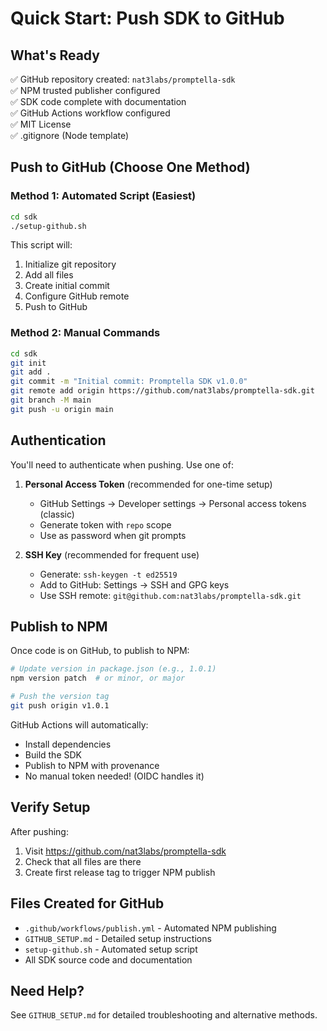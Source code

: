 # Quick Start: Push SDK to GitHub

## What's Ready

✅ GitHub repository created: `nat3labs/promptella-sdk`  
✅ NPM trusted publisher configured  
✅ SDK code complete with documentation  
✅ GitHub Actions workflow configured  
✅ MIT License  
✅ .gitignore (Node template)  

## Push to GitHub (Choose One Method)

### Method 1: Automated Script (Easiest)

```bash
cd sdk
./setup-github.sh
```

This script will:
1. Initialize git repository
2. Add all files
3. Create initial commit
4. Configure GitHub remote
5. Push to GitHub

### Method 2: Manual Commands

```bash
cd sdk
git init
git add .
git commit -m "Initial commit: Promptella SDK v1.0.0"
git remote add origin https://github.com/nat3labs/promptella-sdk.git
git branch -M main
git push -u origin main
```

## Authentication

You'll need to authenticate when pushing. Use one of:

1. **Personal Access Token** (recommended for one-time setup)
   - GitHub Settings → Developer settings → Personal access tokens (classic)
   - Generate token with `repo` scope
   - Use as password when git prompts

2. **SSH Key** (recommended for frequent use)
   - Generate: `ssh-keygen -t ed25519`
   - Add to GitHub: Settings → SSH and GPG keys
   - Use SSH remote: `git@github.com:nat3labs/promptella-sdk.git`

## Publish to NPM

Once code is on GitHub, to publish to NPM:

```bash
# Update version in package.json (e.g., 1.0.1)
npm version patch  # or minor, or major

# Push the version tag
git push origin v1.0.1
```

GitHub Actions will automatically:
- Install dependencies
- Build the SDK
- Publish to NPM with provenance
- No manual token needed! (OIDC handles it)

## Verify Setup

After pushing:
1. Visit https://github.com/nat3labs/promptella-sdk
2. Check that all files are there
3. Create first release tag to trigger NPM publish

## Files Created for GitHub

- `.github/workflows/publish.yml` - Automated NPM publishing
- `GITHUB_SETUP.md` - Detailed setup instructions
- `setup-github.sh` - Automated setup script
- All SDK source code and documentation

## Need Help?

See `GITHUB_SETUP.md` for detailed troubleshooting and alternative methods.
